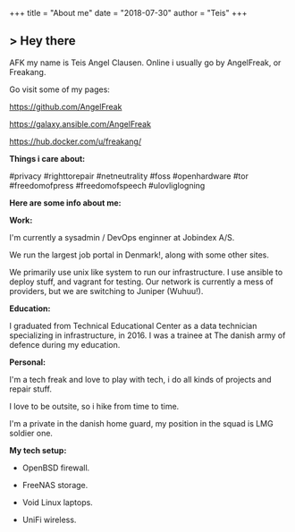 +++
title = "About me"
date = "2018-07-30"
author = "Teis"
+++

<h2>> Hey there<span class="logo__cursor" style="width: 3px; height: 1.625rem;"></span></h2>

AFK my name is Teis Angel Clausen. Online i usually go by AngelFreak, or Freakang.

Go visit some of my pages:

https://github.com/AngelFreak

https://galaxy.ansible.com/AngelFreak

https://hub.docker.com/u/freakang/


**Things i care about:**

#privacy #righttorepair #netneutrality #foss #openhardware #tor #freedomofpress #freedomofspeech #ulovliglogning

**Here are some info about me:**

**Work:**

I'm currently a sysadmin / DevOps enginner at Jobindex A/S.

We run the largest job portal in Denmark!, along with some other sites.

We primarily use unix like system to run our infrastructure. I use ansible to deploy stuff, and vagrant for testing.
Our network is currently a mess of providers, but we are switching to Juniper (Wuhuu!).

**Education:**

I graduated from Technical Educational Center as a data technician specializing in infrastructure, in 2016. I was a trainee at The danish army of defence during my education.

**Personal:**

I'm a tech freak and love to play with tech, i do all kinds of projects and repair stuff.

I love to be outsite, so i hike from time to time.

I'm a private in the danish home guard, my position in the squad is LMG soldier one.

**My tech setup:**

- OpenBSD firewall.

- FreeNAS storage.

- Void Linux laptops.

- UniFi wireless.
